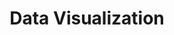 ---
title: "Data Visualization"
description: "Data visualization is one of the key components in understanding data."
weight: 4
---
